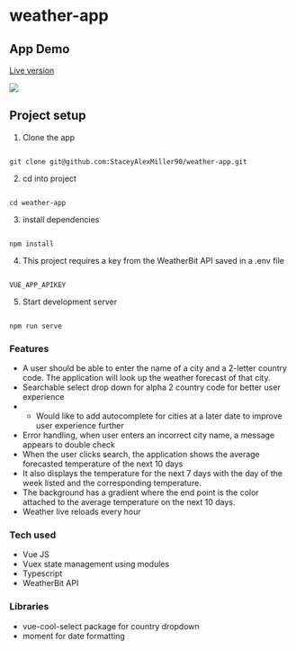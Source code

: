 # weather-app

## App Demo

[Live version](https://weather-app-stacey.netlify.app/)

![](/src/assets/weather-app.gif)

## Project setup

1. Clone the app

```

git clone git@github.com:StaceyAlexMiller90/weather-app.git

```

2. cd into project

```

cd weather-app

```

3. install dependencies

```

npm install

```

4. This project requires a key from the WeatherBit API saved in a .env file

```

VUE_APP_APIKEY

```

5. Start development server

```

npm run serve

```

### Features

- A user should be able to enter the name of a city and a 2-letter country code. The application will look up the weather forecast of that city.
- Searchable select drop down for alpha 2 country code for better user experience
- - Would like to add autocomplete for cities at a later date to improve user experience further
- Error handling, when user enters an incorrect city name, a message appears to double check
- When the user clicks search, the application shows the average forecasted temperature of the next 10 days
- It also displays the temperature for the next 7 days with the day of the week listed and the corresponding temperature.
- The background has a gradient where the end point is the color attached to the average temperature on the next 10 days.
- Weather live reloads every hour

### Tech used

- Vue JS
- Vuex state management using modules
- Typescript
- WeatherBit API

### Libraries

- vue-cool-select package for country dropdown
- moment for date formatting
